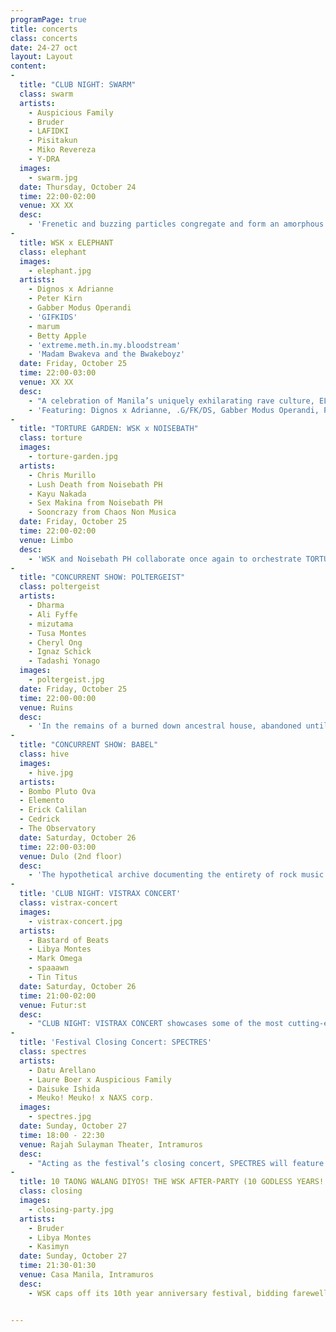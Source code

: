 ```yaml
---
programPage: true
title: concerts
class: concerts
date: 24-27 oct
layout: Layout
content:
-
  title: "CLUB NIGHT: SWARM"
  class: swarm
  artists:
    - Auspicious Family
    - Bruder
    - LAFIDKI
    - Pisitakun
    - Miko Revereza
    - Y-DRA
  images:
    - swarm.jpg
  date: Thursday, October 24  
  time: 22:00-02:00
  venue: XX XX
  desc:
    - 'Frenetic and buzzing particles congregate and form an amorphous mass, simultaneously dense and evanescent. Hovering over the present, this crowd is locked in the pulse, trailing every hypnotic beat, only to be further intoxicated by a flurry of sonic collages and grainy hyperkinetic visuals. In SWARM, WSK foregrounds experimental club music and some of its diverse inflections ranging from oneiric techno to retrofuturistic groove, and psychedelic noise to ambient industrial, through the works of five different performers unified by a synesthetic predilection for hazy textures and propulsive rhythms.'
-
  title: WSK x ELEPHANT
  class: elephant
  images:
    - elephant.jpg
  artists:
    - Dignos x Adrianne
    - Peter Kirn
    - Gabber Modus Operandi
    - 'GIFKIDS'
    - marum
    - Betty Apple
    - 'extreme.meth.in.my.bloodstream'
    - 'Madam Bwakeva and the Bwakeboyz'
  date: Friday, October 25
  time: 22:00-03:00
  venue: XX XX
  desc:
    - "A celebration of Manila’s uniquely exhilarating rave culture, ELEPHANT is the mise-en-scène of latex pop energy where Manila’s oddballs come to play every week. It is a party where the colorful and outrageous collide in a space that proudly welcomes it. Here, people coalesce under piercing strobe lights dancing for the right to unadulterated self-expression. Carving out a space of their own, where one could freely experiment, ELEPHANT explores the various ways one can be free. For this program, WSK collaborates with ELEPHANT to present WSK X ELEPHANT, a night of dark dance tracks, pounding techno, grind-gabber amalgamations and other polystylistic concoctions, glitchy projections, and a special hypersexual performance involving basketball, videoke, and kwek-kwek."
    - 'Featuring: Dignos x Adrianne, .G/FK/DS, Gabber Modus Operandi, Peter Kirn, Betty Apple, Pisitakun and “A Bwakeoke Night Performance” from Madam Bwakeva and extreme.meth.in.my.bloodstream (with special participation of Bwakeboyz)'
-
  title: "TORTURE GARDEN: WSK x NOISEBATH"
  class: torture
  images:
    - torture-garden.jpg
  artists:
    - Chris Murillo
    - Lush Death from Noisebath PH
    - Kayu Nakada
    - Sex Makina from Noisebath PH
    - Sooncrazy from Chaos Non Musica
  date: Friday, October 25  
  time: 22:00-02:00
  venue: Limbo  
  desc:
    - 'WSK and Noisebath PH collaborate once again to orchestrate TORTURE GARDEN, a purgatorial night of raw, visceral noise. A demolition derby featuring luminaries of underground noise scenes from Manila, Bali, Tokyo, and the Visayas region, TORTURE GARDEN presents music as a coprophagic organism, unable to break away from a cycle of excretion and regurgitation. Equipped with contact mics, circuit-bent machines, and extended techniques, these artists — which include post-apocalyptic metal fetishists and a sleaze-and-schlock noisegrind outfit — scavenge from sonic refuse, dive neck-deep into music’s landfill, to unleash atonal and infernal torrents, test the thresholds of listeners, ultimately in pursuit of aural extremities.'
-
  title: "CONCURRENT SHOW: POLTERGEIST"
  class: poltergeist
  artists:
    - Dharma
    - Ali Fyffe
    - mizutama
    - Tusa Montes
    - Cheryl Ong
    - Ignaz Schick
    - Tadashi Yonago
  images:
    - poltergeist.jpg
  date: Friday, October 25
  time: 22:00-00:00  
  venue: Ruins
  desc:
    - 'In the remains of a burned down ancestral house, abandoned until its recent repurposing, creaking floorboards and harsh echoes bouncing off thick concrete walls are swallowed by otherworldly tones, glacial glissandos, and atonal shrieks. They bleed into each other, ebbing and flowing, as eight musicians — of distinct backgrounds and divergent sensibilities — continue to speak in tongues, slip in and out of time, volume, and idioms, and divine phantasmic textures from electro-acoustic mediums. Lurking from different parts of the dilapidated space, this cracked and scattered octet emits crackling static and shimmering skronks, tone clusters and sound masses, as each musician follows their own psychic streams, communally taking part in this suburban disturbance.'
-
  title: "CONCURRENT SHOW: BABEL"
  class: hive
  images:
    - hive.jpg
  artists:
  - Bombo Pluto Ova
  - Elemento
  - Erick Calilan
  - Cedrick
  - The Observatory
  date: Saturday, October 26  
  time: 22:00-03:00  
  venue: Dulo (2nd floor)
  desc:
    - 'The hypothetical archive documenting the entirety of rock music is a sonic slag heap of wailing guitars, howling vocals, and other unholy utterances from which emerges a discernible continuum of tired forms and themes, stylistic artifices and hackneyed devices accumulated in less than a century. However, rock and roll’s promise of raw power and the wild electricity of live performance never diminished for some. These iconoclasts, coming all the way from Cavite, the Visayas region, and Singapore, harness and challenge two of rock music’s defining characteristics — its relative formal simplicity and its commitment to sheer intensity — via oblique approaches, expanding, disrupting, and redefining the genre’s syntax with the integration of unorthodox elements, and ultimately, opening up new paradigms. In BABEL, the shared Promethean project of galvanising the presumably exhausted idiom of rock through the mutually destructive interplay of polarities — the primal and cerebral, noise and nuance, convention and deviance, rabid fervor and analytic detachment — is on full display.'
-
  title: 'CLUB NIGHT: VISTRAX CONCERT'
  class: vistrax-concert
  images:
    - vistrax-concert.jpg
  artists:
    - Bastard of Beats
    - Libya Montes
    - Mark Omega
    - spaaawn
    - Tin Titus
  date: Saturday, October 26  
  time: 21:00-02:00
  venue: Futur:st
  desc:
    - "CLUB NIGHT: VISTRAX CONCERT showcases some of the most cutting-edge and exciting electronic musicians and DJs from Iloilo, Cebu, Roxas City, and other areas in the Visayas region performing alongside some of Manila’s most outré and left-field artists in a retro resto-bar in the heart of the bustling neighborhood of Poblacion. A show of dark industrial, minimal techno, ambient, and noise acts concurrent with the launch of the VISTRAX album, a new anthology of experimental music in the Visayas region, happening a block away at DULO."
-
  title: 'Festival Closing Concert:​ SPECTRES'
  class: spectres
  artists:
    - Datu Arellano
    - Laure Boer x Auspicious Family
    - Daisuke Ishida
    - Meuko! Meuko! x NAXS corp.
  images:
    - spectres.jpg
  date: Sunday, October 27  
  time: 18:00 - 22:30
  venue: Rajah Sulayman Theater, Intramuros
  desc:
    - "Acting as the festival’s closing concert, SPECTRES will feature four electro-acoustic and multimedia acts, all of whom can be considered as artists working in the ambient idiom, or music which foregrounds transient textures over the rigid grids rhythm and structure imposes on sound. In an open-air theater located within the gates of a rebuilt Spanish colonial-era citadel, harmonically-rich and immersive walls of sound conjure remote atmospheres — of uncharted territories, otherworldly domains, and dystopian metropolises. Haunted by the weight of history, of centuries-long subjugation, and scarred with traces of the global catastrophe which almost obliterated it, the theater provides new dimensions to the readymade spaces often said to be evoked by ambient music."
-
  title: 10 TAONG WALANG DIYOS! THE WSK AFTER-PARTY (10 GODLESS YEARS! THE WSK AFTER-PARTY)
  class: closing
  images:
    - closing-party.jpg
  artists:
    - Bruder
    - Libya Montes
    - Kasimyn
  date: Sunday, October 27  
  time: 21:30-01:30
  venue: Casa Manila, Intramuros
  desc:
    - WSK caps off its 10th year anniversary festival, bidding farewell to a decade of debauchery and godlessness before its hibernation and reformatting, with an open party featuring DJ performances from Bruder and Libya Montes whose styles encompass Berlin-style techno, harsh noise, and budots.


---
```

